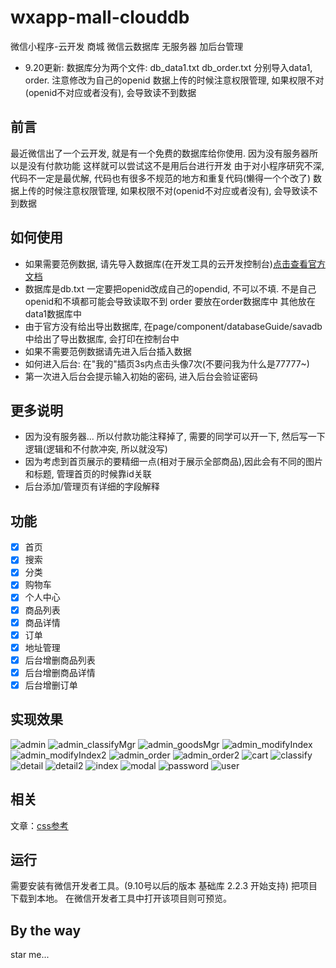 # wxapp-mall-clouddb
微信小程序-云开发 商城 微信云数据库 无服务器 加后台管理
+ 9.20更新: 数据库分为两个文件: db_data1.txt db_order.txt 分别导入data1, order. 注意修改为自己的openid
  数据上传的时候注意权限管理, 如果权限不对(openid不对应或者没有), 会导致读不到数据
## 前言
最近微信出了一个云开发, 就是有一个免费的数据库给你使用.
因为没有服务器所以是没有付款功能
这样就可以尝试这不是用后台进行开发
由于对小程序研究不深, 代码不一定是最优解, 代码也有很多不规范的地方和重复代码(懒得一个个改了)
数据上传的时候注意权限管理, 如果权限不对(openid不对应或者没有), 会导致读不到数据
## 如何使用
+ 如果需要范例数据, 请先导入数据库(在开发工具的云开发控制台)[点击查看官方文档](https://developers.weixin.qq.com/miniprogram/dev/wxcloud/guide/database/import.html)
+ 数据库是db.txt 一定要把openid改成自己的opendid, 不可以不填. 不是自己openid和不填都可能会导致读取不到
  order 要放在order数据库中 其他放在data1数据库中
+ 由于官方没有给出导出数据库, 在page/component/databaseGuide/savadb中给出了导出数据库, 会打印在控制台中  
+ 如果不需要范例数据请先进入后台插入数据
+ 如何进入后台: 在"我的"插页3s内点击头像7次(不要问我为什么是77777~)
+ 第一次进入后台会提示输入初始的密码, 进入后台会验证密码
## 更多说明
+ 因为没有服务器...  所以付款功能注释掉了, 需要的同学可以开一下, 然后写一下逻辑(逻辑和不付款冲突, 所以就没写)
+ 因为考虑到首页展示的要精细一点(相对于展示全部商品),因此会有不同的图片和标题, 管理首页的时候靠id关联 
+ 后台添加/管理页有详细的字段解释
## 功能
- [x] 首页
- [x] 搜索
- [x] 分类
- [x] 购物车
- [x] 个人中心
- [x] 商品列表
- [x] 商品详情
- [x] 订单
- [x] 地址管理
- [x] 后台增删商品列表
- [x] 后台增删商品详情
- [x] 后台增删订单

## 实现效果
![admin](http://pzx521521.github.io/pic/wxmailclouddb/admin.jpg) 
![admin_classifyMgr](http://pzx521521.github.io/pic/wxmailclouddb/admin_classifyMgr.jpg) 
![admin_goodsMgr](http://pzx521521.github.io/pic/wxmailclouddb/admin_goodsMgr.jpg) 
![admin_modifyIndex](http://pzx521521.github.io/pic/wxmailclouddb/admin_modifyIndex.jpg) 
![admin_modifyIndex2](http://pzx521521.github.io/pic/wxmailclouddb/admin_modifyIndex2.jpg) 
![admin_order](http://pzx521521.github.io/pic/wxmailclouddb/admin_order.jpg) 
![admin_order2](http://pzx521521.github.io/pic/wxmailclouddb/admin_order2.jpg) 
![cart](http://pzx521521.github.io/pic/wxmailclouddb/cart.jpg) 
![classify](http://pzx521521.github.io/pic/wxmailclouddb/classify.jpg) 
![detail](http://pzx521521.github.io/pic/wxmailclouddb/detail.jpg) 
![detail2](http://pzx521521.github.io/pic/wxmailclouddb/detail2.jpg) 
![index](http://pzx521521.github.io/pic/wxmailclouddb/index.jpg) 
![modal](http://pzx521521.github.io/pic/wxmailclouddb/modal.jpg) 
![password](http://pzx521521.github.io/pic/wxmailclouddb/password.jpg) 
![user](http://pzx521521.github.io/pic/wxmailclouddb/user.jpg) 

## 相关
文章：[css参考](https://github.com/lin-xin/wxapp-mall)

## 运行
需要安装有微信开发者工具。(9.10号以后的版本 基础库 2.2.3 开始支持)
把项目下载到本地。
在微信开发者工具中打开该项目则可预览。
## By the way
star me...
